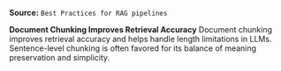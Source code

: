 **Source:** `Best Practices for RAG pipelines`

**Document Chunking Improves Retrieval Accuracy**
Document chunking improves retrieval accuracy and helps handle length limitations in LLMs. Sentence-level chunking is often favored for its balance of meaning preservation and simplicity.
